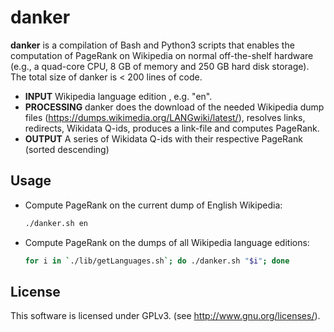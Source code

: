 danker
======

__danker__ is a compilation of Bash and Python3 scripts that enables the computation of PageRank on Wikipedia on normal off-the-shelf hardware (e.g., a quad-core CPU, 8 GB of memory and 250 GB hard disk storage). The total size of danker is < 200 lines of code.

* __INPUT__ Wikipedia language edition , e.g. "en".
* __PROCESSING__ danker does the download of the needed Wikipedia dump files (https://dumps.wikimedia.org/LANGwiki/latest/), resolves links, redirects, Wikidata Q-ids, produces a link-file and computes PageRank.
* __OUTPUT__ A series of Wikidata Q-ids with their respective PageRank (sorted descending)

## Usage

* Compute PageRank on the current dump of English Wikipedia:

   ```bash
   ./danker.sh en
   ```
* Compute PageRank on the dumps of all Wikipedia language editions:

   ```bash
   for i in `./lib/getLanguages.sh`; do ./danker.sh "$i"; done
   ```


## License
This software is licensed under GPLv3. (see http://www.gnu.org/licenses/).
